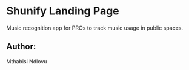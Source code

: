 # Shunify Landing Page
Music recognition app for PROs to track music usage in public spaces.

## Author:
Mthabisi Ndlovu
